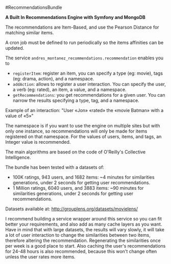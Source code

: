 #RecommendationsBundle

**A Built In Recommendations Engine with Symfony and MongoDB**

The recommendations are Item-Based, and use the Pearson Distance for matching similar items.

A cron job must be defined to run periodically so the items affinities can be updated.

The service `andres_montanez_recommendations.recommendation` enables you to
- `registerItem`: register an item, you can specify a type (eg: movie), tags (eg: drama, action), and a namespace.
- `addAction`: allows to register a user interaction. You can specify the user, a verb (eg: rated), an item, a value, and a namespace.
- `getRecommendations`: you get recommendations for a given user. You can narrow the results specifying a type, tag, and a namespace.

Example of an interaction: "User «Jon» «rated» the «movie Batman» with a value of «5»"

The namespace is if you want to use the engine on multiple sites but with only one instance, so recommendations will only be made for items registered on that namespace.
For the values of users, items, and tags, an Integer value is recommended.

The main algorithms are based on the code of O'Reilly's Collective Intelligence.

The bundle has been tested with a datasets of:
- 100K ratings, 943 users, and 1682 items: ~4 minutes for similarities generations, under 2 seconds for getting user recommendations.
- 1 Million ratings, 6040 users, and 3883 items: ~90 minutes for similarities generations, under 2 seconds for getting user recommendations.

Datasets available at: http://grouplens.org/datasets/movielens/

I recommend building a service wrapper around this service so you can fit better your requirements, and also add as many cache layers as you want.
Have in mind that with large datasets, the results will vary slowly, it will take a lot of user interaction to change the similarities between two items, therefore altering the recommendation.
Regenerating the similarities once per week is a good place to start. Also caching the user's recommendations for 24-48 hours is also recommended, because this won't change often unless the user rates more items.
